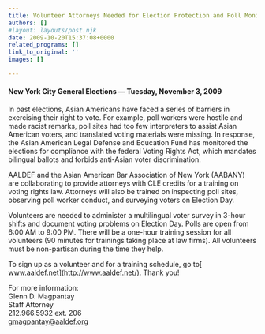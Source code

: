 ```yaml
---
title: Volunteer Attorneys Needed for Election Protection and Poll Monitoring
authors: []
#layout: layouts/post.njk
date: 2009-10-20T15:37:08+0000
related_programs: []
link_to_original: ''
images: []

---
```

#### New York City General Elections — Tuesday, November 3, 2009

In past elections, Asian Americans have faced a series of barriers in exercising their right to vote. For example, poll workers were hostile and made racist remarks, poll sites had too few interpreters to assist Asian American voters, and translated voting materials were missing. In response, the Asian American Legal Defense and Education Fund has monitored the elections for compliance with the federal Voting Rights Act, which mandates bilingual ballots and forbids anti-Asian voter discrimination.

AALDEF and the Asian American Bar Association of New York (AABANY) are collaborating to provide attorneys with CLE credits for a training on voting rights law. Attorneys will also be trained on inspecting poll sites, observing poll worker conduct, and surveying voters on Election Day.

Volunteers are needed to administer a multilingual voter survey in 3-hour shifts and document voting problems on Election Day. Polls are open from 6:00 AM to 9:00 PM. There will be a one-hour training session for all volunteers (90 minutes for trainings taking place at law firms). All volunteers must be non-partisan during the time they help.

To sign up as a volunteer and for a training schedule, go to[ www.aaldef.net](http://www.aaldef.net/). Thank you!

For more information:  
Glenn D. Magpantay  
Staff Attorney  
212\.966.5932 ext. 206  
[gmagpantay@aaldef.org](mailto:gmagpantay@aaldef.org)